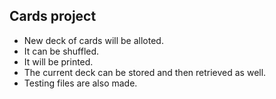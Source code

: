 ## Cards project ##
- New deck of cards will be alloted.
- It can be shuffled.
- It will be printed.
- The current deck can be stored and then retrieved as well.
- Testing files are also made.
